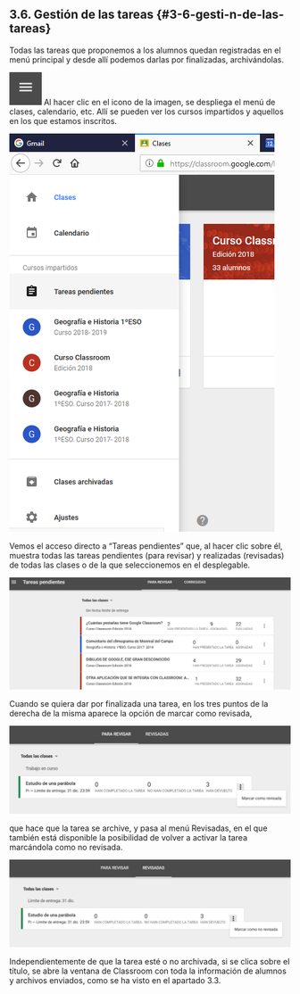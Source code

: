 ## 3.6\. Gestión de las tareas {#3-6-gesti-n-de-las-tareas}

Todas las tareas que proponemos a los alumnos quedan registradas en el menú principal y desde allí podemos darlas por finalizadas, archivándolas.

  ![](../images/image25.png) Al hacer clic en el icono de la imagen, se despliega el menú de clases, calendario, etc. Allí se pueden ver los cursos impartidos y aquellos en los que estamos inscritos.

![](../images/image39.png)

Vemos el acceso directo a “Tareas pendientes” que, al hacer clic sobre él, muestra todas las tareas pendientes (para revisar) y realizadas (revisadas) de todas las clases o de la que seleccionemos en el desplegable.

![](../images/image36.png)

Cuando se quiera dar por finalizada una tarea, en los tres puntos de la derecha de la misma aparece la opción de marcar como revisada,

![](../images/image22.png)

que hace que la tarea se archive, y pasa al menú Revisadas, en el que también está disponible la posibilidad de volver a activar la tarea marcándola como no revisada.

![](../images/image29.png)

Independientemente de que la tarea esté o no archivada, si se clica sobre el título, se abre la ventana de Classroom con toda la información de alumnos y archivos enviados, como se ha visto en el apartado 3.3.